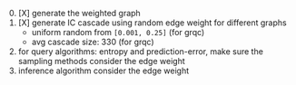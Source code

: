
0. [X] generate the weighted graph
1. [X] generate IC cascade using random edge weight for different graphs
   - uniform random from `[0.001, 0.25]` (for grqc)
   - avg cascade size: 330 (for grqc)
2. for query algorithms: entropy and prediction-error, make sure the sampling methods consider the edge weight
3. inference algorithm consider the edge weight
